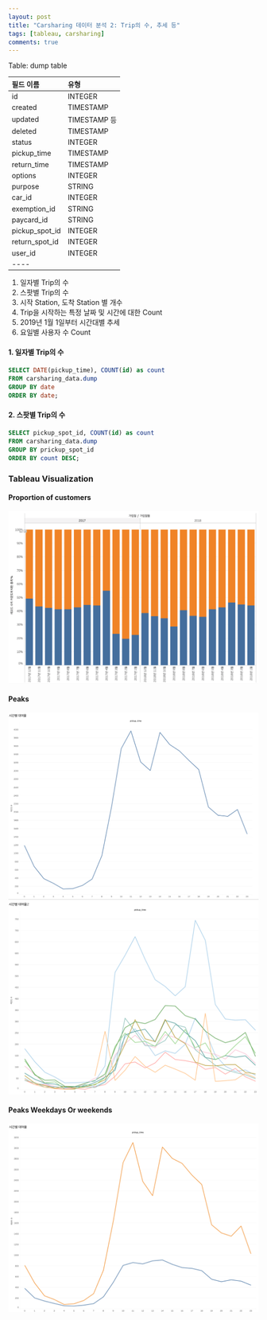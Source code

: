 ```yaml
---
layout: post
title: "Carsharing 데이터 분석 2: Trip의 수, 추세 등"
tags: [tableau, carsharing]
comments: true
---
```


Table: dump table

| 필드 이름 | 유형 |
|:---|:---|
| id  | INTEGER  |
| created  | TIMESTAMP  |
| updated  | TIMESTAMP  등
| deleted  | TIMESTAMP  |
| status  | INTEGER  |
| pickup_time  | TIMESTAMP  |
| return_time  | TIMESTAMP  |
| options  | INTEGER  |
| purpose  | STRING  |
| car_id  | INTEGER  |
| exemption_id  | STRING  |
| paycard_id  | STRING  |
| pickup_spot_id  | INTEGER  |
| return_spot_id  | INTEGER  |
| user_id  | INTEGER  |
|----

1. 일자별 Trip의 수
2. 스팟별 Trip의 수
3. 시작 Station, 도착 Station 별 개수
4. Trip을 시작하는 특정 날짜 및 시간에 대한 Count
5. 2019년 1월 1일부터 시간대별 추세
6. 요일별 사용자 수 Count

#### 1. 일자별 Trip의 수
```sql
SELECT DATE(pickup_time), COUNT(id) as count
FROM carsharing_data.dump
GROUP BY date
ORDER BY date;
```

#### 2. 스팟별 Trip의 수
```sql
SELECT pickup_spot_id, COUNT(id) as count
FROM carsharing_data.dump
GROUP BY prickup_spot_id
ORDER BY count DESC;
```



### Tableau Visualization

#### Proportion of customers
![정회원/준회원 비율](../images/2019-03-17-carsharing-data-analysis-회원변동.png)

#### Peaks
![PickupTime1](../images/2019-04-16-pickup-time-1.png)
![PickupTime2](../images/2019-04-16-pickup-time-2.png)

#### Peaks Weekdays Or weekends
![PickupTime3](../images/2019-04-16-3-Weekday-or-Weekends.png)